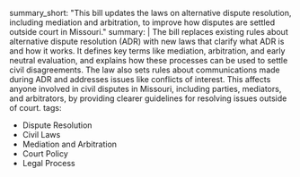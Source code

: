summary_short: "This bill updates the laws on alternative dispute resolution, including mediation and arbitration, to improve how disputes are settled outside court in Missouri."
summary: |
  The bill replaces existing rules about alternative dispute resolution (ADR) with new laws that clarify what ADR is and how it works. It defines key terms like mediation, arbitration, and early neutral evaluation, and explains how these processes can be used to settle civil disagreements. The law also sets rules about communications made during ADR and addresses issues like conflicts of interest. This affects anyone involved in civil disputes in Missouri, including parties, mediators, and arbitrators, by providing clearer guidelines for resolving issues outside of court.
tags:
  - Dispute Resolution
  - Civil Laws
  - Mediation and Arbitration
  - Court Policy
  - Legal Process
